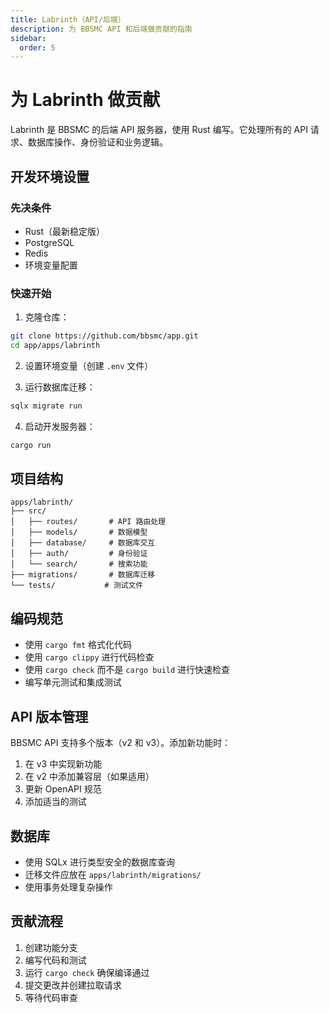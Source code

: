 ```yaml
---
title: Labrinth（API/后端）
description: 为 BBSMC API 和后端做贡献的指南
sidebar:
  order: 5
---
```


# 为 Labrinth 做贡献

Labrinth 是 BBSMC 的后端 API 服务器，使用 Rust 编写。它处理所有的 API 请求、数据库操作、身份验证和业务逻辑。

## 开发环境设置

### 先决条件

- Rust（最新稳定版）
- PostgreSQL
- Redis
- 环境变量配置

### 快速开始

1. 克隆仓库：
```bash
git clone https://github.com/bbsmc/app.git
cd app/apps/labrinth
```

2. 设置环境变量（创建 `.env` 文件）

3. 运行数据库迁移：
```bash
sqlx migrate run
```

4. 启动开发服务器：
```bash
cargo run
```

## 项目结构

```
apps/labrinth/
├── src/
│   ├── routes/       # API 路由处理
│   ├── models/       # 数据模型
│   ├── database/     # 数据库交互
│   ├── auth/         # 身份验证
│   └── search/       # 搜索功能
├── migrations/       # 数据库迁移
└── tests/           # 测试文件
```

## 编码规范

- 使用 `cargo fmt` 格式化代码
- 使用 `cargo clippy` 进行代码检查
- 使用 `cargo check` 而不是 `cargo build` 进行快速检查
- 编写单元测试和集成测试

## API 版本管理

BBSMC API 支持多个版本（v2 和 v3）。添加新功能时：

1. 在 v3 中实现新功能
2. 在 v2 中添加兼容层（如果适用）
3. 更新 OpenAPI 规范
4. 添加适当的测试

## 数据库

- 使用 SQLx 进行类型安全的数据库查询
- 迁移文件应放在 `apps/labrinth/migrations/`
- 使用事务处理复杂操作

## 贡献流程

1. 创建功能分支
2. 编写代码和测试
3. 运行 `cargo check` 确保编译通过
4. 提交更改并创建拉取请求
5. 等待代码审查